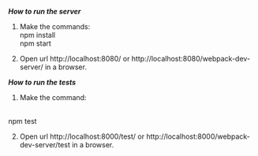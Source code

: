 ***How to run the server***

1. Make the commands:
<br/> npm install <br/>
npm start

2. Open url http://localhost:8080/ or http://localhost:8080/webpack-dev-server/ in a browser.

***How to run the tests***

1. Make the command:
<br/>
npm test

2. Open url http://localhost:8000/test/ or http://localhost:8000/webpack-dev-server/test in a browser.
